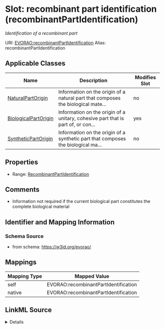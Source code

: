 

# Slot: recombinant part identification (recombinantPartIdentification) 


_Identification of a recombinant part_





URI: [EVORAO:recombinantPartIdentification](https://w3id.org/evorao/recombinantPartIdentification)
Alias: recombinantPartIdentification

<!-- no inheritance hierarchy -->





## Applicable Classes

| Name | Description | Modifies Slot |
| --- | --- | --- |
| [NaturalPartOrigin](NaturalPartOrigin.md) | Information on the origin of a natural part that composes the biological mate... |  no  |
| [BiologicalPartOrigin](BiologicalPartOrigin.md) | Information on the origin of a unitary, cohesive part that is part of, or con... |  yes  |
| [SyntheticPartOrigin](SyntheticPartOrigin.md) | Information on the origin of a synthetic part that composes the biological ma... |  no  |







## Properties

* Range: [RecombinantPartIdentification](RecombinantPartIdentification.md)





## Comments

* Information not required if the current biological part constitutes the complete biological material

## Identifier and Mapping Information







### Schema Source


* from schema: https://w3id.org/evorao/




## Mappings

| Mapping Type | Mapped Value |
| ---  | ---  |
| self | EVORAO:recombinantPartIdentification |
| native | EVORAO:recombinantPartIdentification |




## LinkML Source

<details>
```yaml
name: recombinantPartIdentification
description: Identification of a recombinant part
title: recombinant part identification
comments:
- Information not required if the current biological part constitutes the complete
  biological material
from_schema: https://w3id.org/evorao/
rank: 1000
alias: recombinantPartIdentification
domain_of:
- BiologicalPartOrigin
range: RecombinantPartIdentification
required: false
multivalued: false

```
</details>